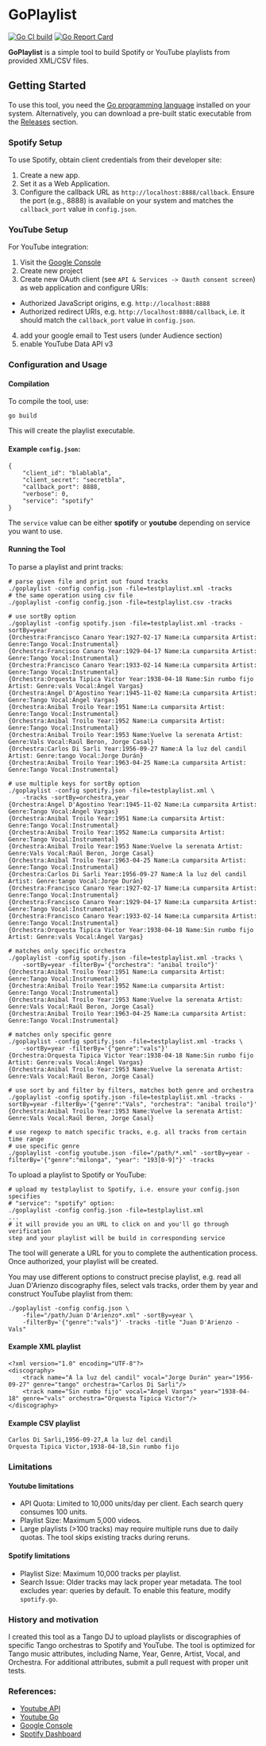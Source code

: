 # GoPlaylist

[![Go CI build](https://github.com/vkuznet/goplaylist/actions/workflows/go.yml/badge.svg)](https://github.com/vkuznet/goplaylist/actions/workflows/go.yml)
[![Go Report Card](https://goreportcard.com/badge/github.com/vkuznet/goplaylist)](https://goreportcard.com/report/github.com/vkuznet/goplaylist)

**GoPlaylist** is a simple tool to build Spotify or YouTube playlists from provided XML/CSV files.

## Getting Started

To use this tool, you need the [Go programming language](https://go.dev/doc/install)
installed on your system. Alternatively,
you can download a pre-built static executable from the
[Releases](https://github.com/vkuznet/GoPlaylist/releases) section.

### Spotify Setup
To use Spotify, obtain client credentials from their developer site:

1. Create a new app.
2. Set it as a Web Application.
3. Configure the callback URL as `http://localhost:8888/callback`.
Ensure the port (e.g., 8888) is available on your system and matches the `callback_port` value in `config.json`.

### YouTube Setup
For YouTube integration:

1. Visit the [Google Console](https://console.cloud.google.com)
2. Create new project
3. Create new OAuth client (see `API & Services -> Oauth consent screen`) as web application and configure URIs:
  - Authorized JavaScript origins, e.g. `http://localhost:8888`
  - Authorized redirect URIs, e.g. `http://localhost:8888/callback`,
    i.e. it should match the `callback_port` value in `config.json`.
4. add your google email to Test users (under Audience section)
5. enable YouTube Data API v3


### Configuration and Usage

#### Compilation
To compile the tool, use:
```
go build
```
This will create the playlist executable.

#### Example `config.json`:
```
{
    "client_id": "blablabla",
    "client_secret": "secretbla",
    "callback_port": 8888,
    "verbose": 0,
    "service": "spotify"
}
```
The `service` value can be either **spotify** or **youtube** depending
on service you want to use.

#### Running the Tool
To parse a playlist and print tracks:
```
# parse given file and print out found tracks
./goplaylist -config config.json -file=testplaylist.xml -tracks
# the same operation using csv file
./goplaylist -config config.json -file=testplaylist.csv -tracks

# use sortBy option
./goplaylist -config spotify.json -file=testplaylist.xml -tracks -sortBy=year
{Orchestra:Francisco Canaro Year:1927-02-17 Name:La cumparsita Artist: Genre:Tango Vocal:Instrumental}
{Orchestra:Francisco Canaro Year:1929-04-17 Name:La cumparsita Artist: Genre:Tango Vocal:Instrumental}
{Orchestra:Francisco Canaro Year:1933-02-14 Name:La cumparsita Artist: Genre:Tango Vocal:Instrumental}
{Orchestra:Orquesta Tipica Victor Year:1938-04-18 Name:Sin rumbo fijo Artist: Genre:vals Vocal:Ángel Vargas}
{Orchestra:Angel D'Agostino Year:1945-11-02 Name:La cumparsita Artist: Genre:Tango Vocal:Ángel Vargas}
{Orchestra:Anibal Troilo Year:1951 Name:La cumparsita Artist: Genre:Tango Vocal:Instrumental}
{Orchestra:Anibal Troilo Year:1952 Name:La cumparsita Artist: Genre:Tango Vocal:Instrumental}
{Orchestra:Anibal Troilo Year:1953 Name:Vuelve la serenata Artist: Genre:Vals Vocal:Raúl Beron, Jorge Casal}
{Orchestra:Carlos Di Sarli Year:1956-09-27 Name:A la luz del candil Artist: Genre:tango Vocal:Jorge Durán}
{Orchestra:Anibal Troilo Year:1963-04-25 Name:La cumparsita Artist: Genre:Tango Vocal:Instrumental}

# use multiple keys for sortBy option
./goplaylist -config spotify.json -file=testplaylist.xml \
    -tracks -sortBy=orchestra,year
{Orchestra:Angel D'Agostino Year:1945-11-02 Name:La cumparsita Artist: Genre:Tango Vocal:Ángel Vargas}
{Orchestra:Anibal Troilo Year:1951 Name:La cumparsita Artist: Genre:Tango Vocal:Instrumental}
{Orchestra:Anibal Troilo Year:1952 Name:La cumparsita Artist: Genre:Tango Vocal:Instrumental}
{Orchestra:Anibal Troilo Year:1953 Name:Vuelve la serenata Artist: Genre:Vals Vocal:Raúl Beron, Jorge Casal}
{Orchestra:Anibal Troilo Year:1963-04-25 Name:La cumparsita Artist: Genre:Tango Vocal:Instrumental}
{Orchestra:Carlos Di Sarli Year:1956-09-27 Name:A la luz del candil Artist: Genre:tango Vocal:Jorge Durán}
{Orchestra:Francisco Canaro Year:1927-02-17 Name:La cumparsita Artist: Genre:Tango Vocal:Instrumental}
{Orchestra:Francisco Canaro Year:1929-04-17 Name:La cumparsita Artist: Genre:Tango Vocal:Instrumental}
{Orchestra:Francisco Canaro Year:1933-02-14 Name:La cumparsita Artist: Genre:Tango Vocal:Instrumental}
{Orchestra:Orquesta Tipica Victor Year:1938-04-18 Name:Sin rumbo fijo Artist: Genre:vals Vocal:Ángel Vargas}

# matches only specific orchestra
./goplaylist -config spotify.json -file=testplaylist.xml -tracks \
    -sortBy=year -filterBy='{"orchestra": "anibal troilo"}'
{Orchestra:Anibal Troilo Year:1951 Name:La cumparsita Artist: Genre:Tango Vocal:Instrumental}
{Orchestra:Anibal Troilo Year:1952 Name:La cumparsita Artist: Genre:Tango Vocal:Instrumental}
{Orchestra:Anibal Troilo Year:1953 Name:Vuelve la serenata Artist: Genre:Vals Vocal:Raúl Beron, Jorge Casal}
{Orchestra:Anibal Troilo Year:1963-04-25 Name:La cumparsita Artist: Genre:Tango Vocal:Instrumental}

# matches only specific genre
./goplaylist -config spotify.json -file=testplaylist.xml -tracks \
    -sortBy=year -filterBy='{"genre":"vals"}'
{Orchestra:Orquesta Tipica Victor Year:1938-04-18 Name:Sin rumbo fijo Artist: Genre:vals Vocal:Ángel Vargas}
{Orchestra:Anibal Troilo Year:1953 Name:Vuelve la serenata Artist: Genre:Vals Vocal:Raúl Beron, Jorge Casal}

# use sort by and filter by filters, matches both genre and orchestra
./goplaylist -config spotify.json -file=testplaylist.xml -tracks -sortBy=year -filterBy='{"genre":"Vals", "orchestra": "anibal troilo"}'
{Orchestra:Anibal Troilo Year:1953 Name:Vuelve la serenata Artist: Genre:Vals Vocal:Raúl Beron, Jorge Casal}

# use regexp to match specific tracks, e.g. all tracks from certain time range
# use specific genre
./goplaylist -config youtube.json -file="/path/*.xml" -sortBy=year -filterBy='{"genre":"milonga", "year": "193[0-9]"}' -tracks
```

To upload a playlist to Spotify or YouTube:
```
# upload my testplaylist to Spotify, i.e. ensure your config.json specifies
# "service": "spotify" option:
./goplaylist -config config.json -file=testplaylist.xml
...
# it will provide you an URL to click on and you'll go through verification
step and your playlist will be build in corresponding service
```
The tool will generate a URL for you to complete the authentication process. Once authorized, your playlist will be created.

You may use different options to construct precise playlist, e.g. read all Juan
D'Arienzo discography files, select vals tracks, order them by year and
construct YouTube playlist from them:

```
./goplaylist -config config.json \
    -file="/path/Juan D'Arienzo*.xml" -sortBy=year \
    -filterBy='{"genre":"vals"}' -tracks -title "Juan D'Arienzo - Vals"
```


#### Example XML playlist
```
<?xml version="1.0" encoding="UTF-8"?>
<discography>
    <track name="A la luz del candil" vocal="Jorge Durán" year="1956-09-27" genre="tango" orchestra="Carlos Di Sarli"/>
    <track name="Sin rumbo fijo" vocal="Ángel Vargas" year="1938-04-18" genre="vals" orchestra="Orquesta Tipica Victor"/>
</discography>
```

#### Example CSV playlist
```
Carlos Di Sarli,1956-09-27,A la luz del candil
Orquesta Tipica Victor,1938-04-18,Sin rumbo fijo
```

### Limitations

#### Youtube limitations
- API Quota: Limited to 10,000 units/day per client. Each search query consumes 100 units.
- Playlist Size: Maximum 5,000 videos.
- Large playlists (>100 tracks) may require multiple runs due to daily quotas. The tool skips existing tracks during reruns.

#### Spotify limitations

- Playlist Size: Maximum 10,000 tracks per playlist.
- Search Issue: Older tracks may lack proper year metadata. The tool excludes
  year: queries by default. To enable this feature, modify `spotify.go`.

### History and motivation
I created this tool as a Tango DJ to upload playlists or discographies of
specific Tango orchestras to Spotify and YouTube. The tool is optimized for
Tango music attributes, including Name, Year, Genre, Artist, Vocal, and
Orchestra. For additional attributes, submit a pull request with proper unit
tests.


### References:

- [Youtube API](https://developers.google.com/youtube/v3/getting-started)
- [Youtube Go](https://developers.google.com/youtube/v3/quickstart/go)
- [Google Console](https://console.cloud.google.com)
- [Spotify Dashboard](https://developer.spotify.com/dashboard/applications)
